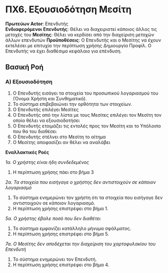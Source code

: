 # ΠΧ6. Εξουσιοδότηση Μεσίτη

**Πρωτεύων Actor**: Επενδυτής  
**Ενδιαφερόμενοι**
**Επενδυτής**: Θέλει να διαχειριστεί κάποιος άλλος τις μετοχές του
**Μεσίτης**: Θέλει να κερδίσει από την διαχείριση μετοχών άλλων επενδυτών
**Προϋποθέσεις**: Ο Επενδυτής και ο Μεσίτης να έχουν εκτελέσει με επιτυχία την περίπτωση χρήσης Δημιουργία Προφίλ.
Ο Επενδυτής να έχει διαθέσιμο κεφάλαιο για επένδυση.

## Βασική Ροή

### Α) Εξουσιοδότηση

1. Ο Επενδυτής εισάγει τα στοιχεία του προσωπικού λογαριασμού του (Όνομα Χρήστη και Συνθηματικό).
2. Το σύστημα επιβεβαιώνει την ορθότητα των στοιχείων.
3. Ο Επενδυτής επιλέγει Μεσίτες
4. Ο Επενδυτής από την λίστα με τους Μεσίτες επιλέγει τον Μεσίτη τον οποίο θέλει να εξουσιοδοτήσει
5. Ο Επενδυτής ετοιμάζει τις εντολές προς τον Μεσίτη και το Υπόλοιπο που θα του διαθέσει
6. Ο Επενδυτής στέλνει στο Μεσίτη το αίτημα
7. Ο Μεσίτης αποφασίζει αν θέλει να αναλάβει

**Εναλλακτικές Ροές**

*1α. Ο χρήστης είναι ήδη συνδεδεμένος*
1. Η περίπτωση χρήσης πάει στο βήμα 3

*2α. Τα στοιχεία που εισήγαγε ο χρήστης δεν αντιστοιχούν σε κάποιον λογαριασμό*
1. Το σύστημα ενημερώνει τον χρήστη ότι τα στοιχεία που εισήγαγε δεν αντιστοιχούν σε κάποιον λογαριασμό.
2. Η περίπτωση χρήσης επιστρέφει στο βήμα 1.

*5α. Ο χρήστης έβαλε ποσό που δεν διαθέτει*
1. Το σύστημα εμφανίζει κατάλληλο μήνυμα σφάλματος.
2. Η περίπτωση χρήσης επιστρέφει στο βήμα 5.

*7α. Ο Μεσίτης δεν αποδέχεται την διαχείριση του χαρτοφυλακίου του Επενδυτή*
1. Το σύστημα ενημερώνει τον Επενδυτή.
2. Η περίπτωση χρήσης επιστρέφει στο βήμα 4.
